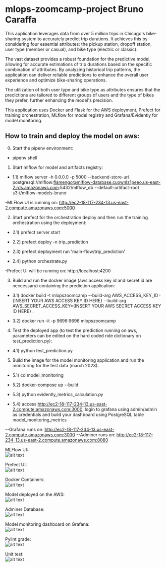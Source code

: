 # mlops-zoomcamp-project Bruno Caraffa

This application leverages data from over 5 million trips in Chicago's bike-sharing system to accurately predict trip durations. It achieves this by considering four essential attributes: the pickup station, dropoff station, user type (member or casual), and bike type (electric or classic).

The vast dataset provides a robust foundation for the predictive model, allowing for accurate estimations of trip durations based on the specific combination of attributes. By analyzing historical trip patterns, the application can deliver reliable predictions to enhance the overall user experience and optimize bike-sharing operations.

The utilization of both user type and bike type as attributes ensures that the predictions are tailored to different groups of users and the type of bikes they prefer, further enhancing the model's precision.

This application uses Docker and Flask for the AWS deployment, Prefect for training orchestration, MLflow for model registry and Grafana/Evidently for model monitoring.

## How to train and deploy the model on aws:
0) Start the pipenv environment:
*  pipenv shell

1) Start mlflow for model and artifacts registry:

* 1.1) mlflow server -h 0.0.0.0 -p 5000 --backend-store-uri postgresql://mlflow:flamengo@mlflow-database.cuownlz1peeo.us-east-2.rds.amazonaws.com:5432/mlflow_db --default-artifact-root s3://mlflow-models-bruno

-MLFlow UI is running on: http://ec2-18-117-234-13.us-east-2.compute.amazonaws.com:5000

2) Start prefect for the orchestration deploy and then run the training orchestration using the deployment:

* 2.1) prefect server start

* 2.2) prefect deploy -n trip_prediction

* 2.3) prefect deployment run 'main-flow/trip_prediction'

* 2.4) python orchestrate.py

-Prefect UI will be running on: http://localhost:4200

3) Build and run the docker image (aws access key id and secret id are neccessary) containing the prediction application:

* 3.1) docker build -t mlopszoomcamp --build-arg AWS_ACCESS_KEY_ID={INSERT YOUR AWS ACCESS KEY ID HERE} --build-arg AWS_SECRET_ACCESS_KEY={INSERT YOUR AWS SECRET ACCESS KEY ID HERE} .

* 3.2) docker run -it -p 9696:9696 mlopszoomcamp

4) Test the deployed app (to test the prediction running on aws, parameters can be edited on the hard coded ride dictionary on test_prediction.py):

* 4.1) python test_prediction.py 

5) Build the image for the model monitoring application and run the monitoring for the test data (march 2023):

* 5.1) cd model_monitoring

* 5.2) docker-compose up --build

* 5.3) python evidently_metrics_calculation.py

* 5.4) access http://ec2-18-117-234-13.us-east-2.compute.amazonaws.com:3000, login to grafana using admin/admin as credentials and build your dashboard using PostgreSQL table model_monitoring_metrics

--Grafana runs on: http://ec2-18-117-234-13.us-east-2.compute.amazonaws.com:3000
--Adminer runs on: http://ec2-18-117-234-13.us-east-2.compute.amazonaws.com:8080

MLFlow UI:  
![alt text](https://i.ibb.co/rkRytYy/mlops2.png)

Prefect UI:  
![alt text](https://i.ibb.co/FhRdNN5/mlops3.png)

Docker Containers:  
![alt text](https://i.ibb.co/bH7q03C/mlops4.png)

Model deployed on the AWS:  
![alt text](https://i.ibb.co/fSz1dWZ/mlops5.png)

Adminer Database:  
![alt text](https://i.ibb.co/mvhjS37/mlops7.pngg)

Model monitoring dashboard on Grafana:  
![alt text](https://i.ibb.co/6s4ZtZX/mlops6.png)

Pylint grade:  
![alt text](https://i.ibb.co/WvdvbDd/mlops1.png)

Unit test:  
![alt text](https://i.ibb.co/sFwtd14/mlops8.png)
